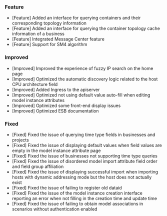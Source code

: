 ### Feature

- [Feature] Added an interface for querying containers and their corresponding topology information
- [Feature] Added an interface for querying the container topology cache information of a business
- [Feature] Integrated Message Center feature
- [Feature] Support for SM4 algorithm

### Improved

- [Improved] Improved the experience of fuzzy IP search on the home page
- [Improved] Optimized the automatic discovery logic related to the host CPU architecture field
- [Improved] Added Ingress to the apiserver
- [Improved] Optimized not using default value auto-fill when editing model instance attributes
- [Improved] Optimized some front-end display issues
- [Improved] Optimized ESB documentation

### Fixed

- [Fixed] Fixed the issue of querying time type fields in businesses and projects
- [Fixed] Fixed the issue of displaying default values when field values are empty in the model instance attribute page
- [Fixed] Fixed the issue of businesses not supporting time type queries
- [Fixed] Fixed the issue of disordered model import attribute field order and field group affiliation
- [Fixed] Fixed the issue of displaying successful import when importing hosts with dynamic addressing mode but the host does not actually exist
- [Fixed] Fixed the issue of failing to register old dataid
- [Fixed] Fixed the issue of the model instance creation interface reporting an error when not filling in the creation time and update time
- [Fixed] Fixed the issue of failing to obtain model associations in scenarios without authentication enabled
